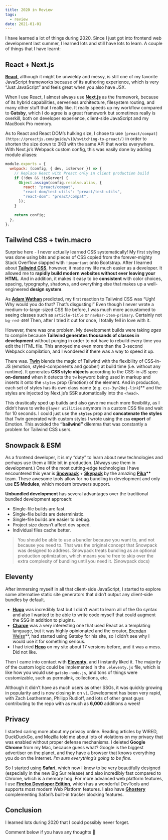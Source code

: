 ```yaml
---
title: 2020 in Review
tags:
  - review
date: 2021-01-01
---
```


I have learned a lot of things during 2020. Since I just got into frontend web development last summer, I learned lots and still have lots to learn. A couple of things that I have learnt:

## React + Next.js

**[React](https://reactjs.org/)**, although it might be unwieldy and messy, is still one of my favorite JavaScript frameworks because of its authoring experience, which is very “Just JavaScript” and feels great when you also have JSX.

When I use React, I almost always use **[Next.js](https://nextjs.org/)** as the framework, because of its hybrid capabilities, serverless architecture, filesystem routing, and many other stuff that I really like. It really speeds up my workflow compared to **Gatsby**, which I do agree is a great framework but sometimes really is overkill, both on developer experience, client-side JavaScript and my MacBook Pro memory.

As to React and React DOM’s hulking size, I chose to use `[preact/compat](https://preactjs.com/guide/v10/switching-to-preact/)` in order to shorten the size down to 3KB with the same API that works everywhere. With Next.js’s Webpack custom config, this was easily done by adding module aliases:

```jsx
module.exports = {
  webpack: (config, { dev, isServer }) => {
    // Replace React with Preact only in client production build
    if (!dev && !isServer) {
      Object.assign(config.resolve.alias, {
        react: "preact/compat",
        "react-dom/test-utils": "preact/test-utils",
        "react-dom": "preact/compat",
      });
    }

    return config;
  },
};
```

## Tailwind CSS + twin.macro

Surprise here - I never actually learned CSS systematically! My first styling was done using bits and pieces of CSS copied from the forever-mighty Stack Overflow slapped with `!important` onto Bootstrap. After I learned about **[Tailwind CSS](https://tailwindcss.com/)**, however, it made my life much easier as a developer. It allowed me to **rapidly build modern websites without ever leaving your HTML**. And in addition, it makes it easy to be **consistent** with color choices, spacing, typography, shadows, and everything else that makes up a well-engineered **design system**.

As **[Adam Wathan](https://adamwathan.me/)** predicted, my first reaction to Tailwind CSS was “Ugh! Why would you do that? That’s disgusting!” Even though I never wrote a medium-to-large-sized CSS file before, I was much more accustomed to seeing classes such as `article-title` or `navbar-item-primary`. Certainly not `bg-red-400`! Then, after I tried it out for once, I totally fell in love with it.

However, there was one problem. My development builds were taking _ages_ to compile because **Tailwind generates thousands of classes in development** without purging in order to not have to rebuild every time you edit the HTML file. This annoyed me even more than the 3-second Webpack compilation, and I wondered if there was a way to speed it up.

There was. **[Twin](https://github.com/ben-rogerson/twin.macro)** blends the magic of Tailwind with the flexibility of CSS-in-JS (emotion, styled-components and goober) at build time (i.e. without any runtime). It generates **CSS style objects** according to the CSS-in-JS spec **on-demand** when it detects the `tw` keyword being used in markup and inserts it onto the `styles` prop (Emotion) of the element. And in production, each set of styles has its own class name (e.g. `css-3yn28ej-link`)\*\* and the styles are injected by Next.js’s SSR automatically into the `<head>`.

This drastically sped up builds and also gave me much more flexibility, as I didn’t have to write `@layer utilities` anymore in a custom CSS file and wait for 10 seconds. I could just use the **`styles`** prop and **concatenate the styles** that Twin generated with custom styles I wrote using the **`css` export** of Emotion. This avoided the **“bailwind”** dilemma that was constantly a problem for Tailwind CSS users.

## Snowpack & ESM

As a frontend developer, it is my “duty” to learn about new technologies and perhaps use them a little bit in production. (Always use them in development.) One of the most cutting-edge technologies I have encountered this year is **[Snowpack](https://snowpack.dev/)** + **[Skypack](https://skypack.dev/)** by the amazing **[Pika](https://pika.dev/)\*\*** team. These awesome tools allow for no bundling in development and only use **ES Modules**, which modern browsers support.

**Unbundled development** has several advantages over the traditional bundled development approach:

- Single-file builds are fast.
- Single-file builds are deterministic.
- Single-file builds are easier to debug.
- Project size doesn’t affect dev speed.
- Individual files cache better.

> You should be able to use a bundler because you want to, and not because you need to. That was the original concept that Snowpack was designed to address. Snowpack treats bundling as an optional production optimization, which means you’re free to skip over the extra complexity of bundling until you need it. (Snowpack docs)

## Eleventy

After immersing myself in all that client-side JavaScript, I started to explore some alternative static site generators that didn’t output any client-side bundles by default.

- **[Hugo](https://gohugo.io/)** was incredibly fast but I didn’t want to learn all of the Go syntax and also I wanted to be able to write code myself that could augment the SSG in addition to plugins.
- **[Charge](https://charge.js.org/)** was a very interesting one that used React as a templating language, but it was highly opinionated and the creator, [Brendan Weiss](https://brandonweiss.me/)\*\*, had started using Gatsby for his site, so I didn’t see why I would use it for something serious.
- I had tried **[Hexo](https://hexo.io/)** on my site about 17 versions before, and it was a mess. Did not like.

Then I came into contact with **[Eleventy](https://11ty.dev/)**, and I instantly liked it. The majority of the custom logic could be implemented in the `.eleventy.js` file, which is like how you would use `gatsby-node.js`, and tons of things were customizable, such as permalink, collections, etc.

Although it didn’t have as much users as other SSGs, it was quickly growing in popularity and is now closing in on `v1`. Development has been very rapid, with Zach Leatherman, Philipp Rudloff, and lots of other great guys contributing to the repo with as much as **6,000** additions a week!

## Privacy

I started caring more about my privacy online. Reading articles by WIRED, DuckDuckGo, and Mozilla told me about lots of violations on my privacy that was enabled without proper defense mechanisms. I deleted **Google Chrome** from my Mac, because guess what? Google is the biggest advertiser on the planet, and they have a browser that knows everything you do on the Internet. _I’m sure everything’s going to be fine._

So I started using **[Safari](https://apple.com/safari)**, which now I know to be very beautifully designed (especially in the new Big Sur release) and also incredibly fast compared to Chrome, which is a memory hog. For more advanced web platform features, I use **[Firefox Developer Edition](https://www.mozilla.org/en-US/firefox/developer/)**, which has a wonderful DevTools and supports most modern Web Platform features. I also have **[Ghostery](https://ghostery.org/)** complementing Safari’s built-in tracker blocking features.

## Conclusion

I learned lots during 2020 that I could possibly never forget.

Comment below if you have any thoughts 🧐
